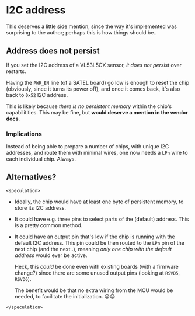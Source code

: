 # I2C address

This deserves a little side mention, since the way it's implemented was surprising to the author; perhaps this is how things should be..

## Address does not persist

If you set the I2C address of a VL53L5CX sensor, *it does not persist* over restarts.

Having the `PWR_EN` line (of a SATEL board) go low is enough to reset the chip (obviously, since it turns its power off), and once it comes back, it's also back to `0x52` I2C address.

This is likely because *there is no persistent memory* within the chip's capabilitities. This may be fine, but **would deserve a mention in the vendor docs**.

### Implications

Instead of being able to prepare a number of chips, with unique I2C addresses, and route them with minimal wires, one now needs a `LPn` wire to each individual chip. Always.

## Alternatives?

`<speculation>`

- Ideally, the chip would have at least one byte of persistent memory, to store its I2C address.
- It could have e.g. three pins to select parts of the (default) address. This is a pretty common method.
- It could have an output pin that's low if the chip is running with the default I2C address. This pin could be then routed to the `LPn` pin of the next chip (and the next..), meaning *only one chip with the default address* would ever be active.

   Heck, this *could* be done even with existing boards (with a firmware change?) since there are some unused output pins (looking at `RSVD5`, `RSVD6`).
   
   The benefit would be that no extra wiring from the MCU would be needed, to facilitate the initialization. 😀😀

`</speculation>`
